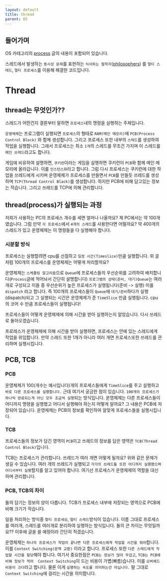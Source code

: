 ```yaml
---
layout: default
title: thread
parent: OS
---
```


## 들어가며
OS 카테고리의 [process](https://hotkimho.github.io/docs/OS/process/) 글의 내용이 포함되어 있습니다.  


스레드에서 발생하는 `동시성 문제`를 표현하는 `식사하는 철학자`([philosophers](https://github.com/hotkimho/42cursus/tree/master/philosophers))
를 `멀티 스레드`, `멀티 프로세스`를 이용해 해결한 코드입니다.

# Thread
## thread는 무엇인가??
스레드가 어떤건지 결론부터 말하면 `프로세스`내의 명령을 실행하는 주체입니다.

`운영체제`는 프로그램이 실행되면 `프로세스`의 형태로 `RAM(메인 메모리)`에 `PCB(Process Control Block)` 
와 함께 생성합니다. 그리고 프로세스 또한 내부의 `스레드`를 생성하여 작업을 실행합니다. 그래서 프로세스는 최소 `1개`의 스레드를 무조건 가지며 
이 스레드를 `메인 쓰레드`라고도 합니다.  

게임에 비유하여 설명하면, `쿠키런`이라는 게임을 실행하면 쿠키런이 `PCB`와 함께 메인 메모리에 올라갑니다. 이를 `인스턴스화`라고 합니다. 
그럼 다시 프로세스는 쿠키런에 대한 작업을 쓰레드에게 시키며 운영체제가 프로세스를 만들면서 `PCB`를 만들듯 쓰레드를 
생성하며 `TCP(Thread Control Black)`를 생성합니다. 하지만 PCB에 비해 담고있는 정보는 적습니다. 그리고 쓰레드를 TCP에 의해 관리합니다.  

## thread(process)가 실행되는 과정
저희가 사용하는 PC의 프로세스 개수를 세면 얼마나 나올까요? 제 PC에서는 약 100개였습니다. 
그럼 만약 `각 프로세스`에서 `4개의 스레드`를 사용한다면 어떨까요? 약 400개의 스레드가 있고 운영체제는 이 명령들을 다 실행해야 합니다.

### 시분할 방식
프로세스는 실행할려면 cpu를 선점하고 `일정 시간(Timeslice)`만큼 실행합니다. 위 글처럼 100개의 프로세스를 운영체제는 어떻게 처리할까요?

운영체제는 `스케쥴링 알고리즘`으로 `Queue`에 프로세스들의 우선순위를 고려하여 배치합니다(`Process`글에 적어놔서 간단히 설명합니다) 
`프로그램의 상태(준비, 대기)Queue`는 여러개로 구성되고 이들 중 우선순위가 높은 프로세스가 실행됩니다(준비 -> 실행) 이를 `dispatch` 라고 합니다. 
즉 100개의 프로세스들이 `Queue`에 `대기/준비`하다가 실행(dispatch)되고 그 실행되는 시간은 운영체제가 준 `TimeSlice` 만큼 실행됩니다. 
cpu의 코어 수 만큼 프로세스들이 실행됩니다!  

프로세스들이 어떻게 운영체제에 의해 시간을 받아 실행하는지 알았습니다. 다시 쓰레드로 돌아오겠습니다.

프로레스가 운영체제에 의해 시간을 받아 실행하면, 프로세스는 안에 있는 스레드에게 작업을 위임합니다. 만약 스레드 또한 1개가 아니라 여러 개면 
프로세스또한 쓰레드를 관리하며 실행시킵니다.

## PCB, TCB
### PCB
운영체제가 100(개수는 예시입니다)개의 프로세스들에게 `TimeSlice`를 주고 실행하고 `바로 다른 프로세스를 실행합니다.` 근데 여기서 궁금한 점이 있습니다. 
`100개의 프로세스가 하나씩 완료되는게 아닌 모두 조금씩 실행`되는 방식입니다. 운영체제는 다른 프로세스들이 어디까지 명령을 실행했고 어디서 실행해야 하는지 어떻게 알까요? 
그 내용은 PCB에 저장되어 있습니다. 운영체제는 PCB의 정보를 확인하여 알맞게 프로세스들을 실행시킵니다.

### TCB
프로세스들의 정보가 담긴 영역이 `PCB`이고 쓰레드의 정보를 담은 영역은 `TCB(Thread Control Block)`입니다.

TCB는 프로세스가 관리합니다. 쓰레드가 여러 개면 어떻게 될까요? 위와 같은 문제가 생길 수 있습니다. 여러 개의 쓰레드가 실행되고 
`각각의 쓰레드들 또한 어디까지 실행했으며 어디서부터 실행`할지를 알고 있어야 합니다. 여기선 프로세스가 운영체제의 역할을 대신하며 관리합니다.

### PCB, TCB의 차이
둘의 담기는 정보의 양이 다릅니다. TCB가 프로세스 내부에 저장되는 영역으로 PCB에 비해 크기가 작습니다.  

일을 처리하는 방식중 `멀티 프로세싱`, `멀티 스레드`방식이 있습니다. 이름 그대로 프로세스를 여러개, 스레드를 여러개로 분리하여 실행하는 방식입니다.
둘의 큰 차이는 무엇일까요?? 이후에 글을 쓸 예정이라 간단히 적겠습니다. 

운영체제는 `하나의 프로세스가 작업이 끝나면 다른 프로세스에게 작업할 시간을 줘야`합니다. 이를 `Context Switching(문맥 교환)` 이라고 합니다. 
프로세스 또한 `다른 스레드에게 작업할 시간을 할당`해야 합니다. 여기서 중요한점은 `PCB는 정보가 많아 무겁고`, `TCB는 PCB에 비해 정보가 적어 
Context Switching`이 드는 비용이 가볍(빠름)습니다. 이를 `오버헤드 비용이 크다`라고 합니다. 물론 이게 `실행하는 속도를 의미하는건 아닙니다.` 말 그대로 
`Context Switching`에 걸리는 시간을 의미합니다.
